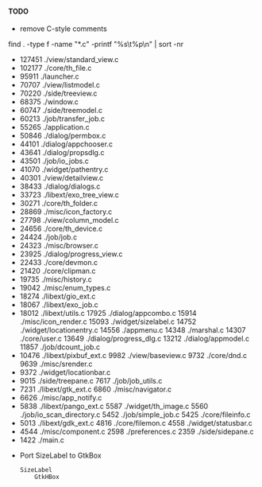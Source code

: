 

#### TODO

* remove C-style comments

find . -type f -name "*.c" -printf "%s\t%p\n" | sort -nr

+   127451	./view/standard_view.c
+   102177	./core/th_file.c
+   95911	./launcher.c
+   70707	./view/listmodel.c
+   70220	./side/treeview.c
+   68375	./window.c
+   60747	./side/treemodel.c
+   60213	./job/transfer_job.c
+   55265	./application.c
+   50846	./dialog/permbox.c
+   44101	./dialog/appchooser.c
+   43641	./dialog/propsdlg.c
+   43501	./job/io_jobs.c
+   41070	./widget/pathentry.c
+   40301	./view/detailview.c
+   38433	./dialog/dialogs.c
+   33723	./libext/exo_tree_view.c
+   30271	./core/th_folder.c
+   28869	./misc/icon_factory.c
+   27798	./view/column_model.c
+   24656	./core/th_device.c
+   24424	./job/job.c
+   24323	./misc/browser.c
+   23925	./dialog/progress_view.c
+   22433	./core/devmon.c
+   21420	./core/clipman.c
+   19735	./misc/history.c
+   19042	./misc/enum_types.c
+   18274	./libext/gio_ext.c
+   18067	./libext/exo_job.c
+   18012	./libext/utils.c
    17925	./dialog/appcombo.c
    15914	./misc/icon_render.c
    15093	./widget/sizelabel.c
    14752	./widget/locationentry.c
    14556	./appmenu.c
    14348	./marshal.c
    14307	./core/user.c
    13649	./dialog/progress_dlg.c
    13212	./dialog/appmodel.c
    11857	./job/dcount_job.c
+   10476	./libext/pixbuf_ext.c
    9982	./view/baseview.c
    9732	./core/dnd.c
    9639	./misc/srender.c
+   9372	./widget/locationbar.c
+   9015	./side/treepane.c
    7617	./job/job_utils.c
+   7231	./libext/gtk_ext.c
    6860	./misc/navigator.c
+   6626	./misc/app_notify.c
+   5838	./libext/pango_ext.c
    5587	./widget/th_image.c
    5560	./job/io_scan_directory.c
    5452	./job/simple_job.c
    5425	./core/fileinfo.c
+   5013	./libext/gdk_ext.c
    4816	./core/filemon.c
    4558	./widget/statusbar.c
+   4544	./misc/component.c
    2598	./preferences.c
    2359	./side/sidepane.c
+   1422	./main.c

* Port SizeLabel to GtkBox
    
    ```
    SizeLabel
        GtkHBox
    ```


